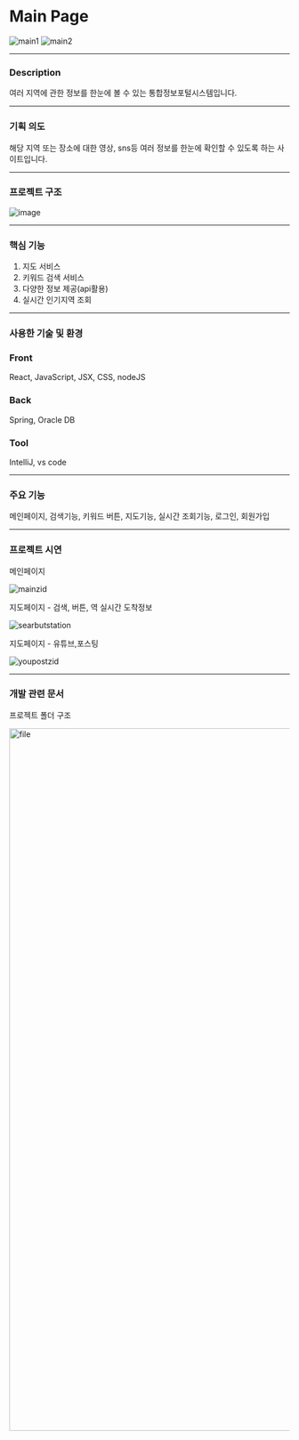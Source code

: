 # Main Page
![main1](https://github.com/kkhhae/where-where/assets/145322792/110d42fd-1761-4433-ae0a-ea24b8b5a588)
![main2](https://github.com/kkhhae/where-where/assets/145322792/5ce58fda-ed29-46d4-a817-ee046070dc1c)

---
### Description
<span style="border 1px solid #EAEAEA">여러 지역에 관한 정보를 한눈에 볼 수 있는 통합정보포털시스템입니다. </span>

---
### 기획 의도
<span style="border 1px solid #EAEAEA">해당 지역 또는 장소에 대한 영상, sns등 여러 정보를 한눈에 확인할 수 있도록 하는 사이트입니다.</span>

---
### 프로젝트 구조

![image](https://github.com/kkhhae/where-where/assets/145322792/2746ec78-1898-4af7-8b16-fe52b416e68f)


---
### 핵심 기능
1. 지도 서비스
2. 키워드 검색 서비스
3. 다양한 정보 제공(api활용)
4. 실시간 인기지역 조회

---
### 사용한 기술 및 환경

### Front
React, JavaScript, JSX, CSS, nodeJS

### Back
Spring, Oracle DB

### Tool
IntelliJ, vs code

---
### 주요 기능

메인페이지, 검색기능, 키워드 버튼, 지도기능, 실시간 조회기능, 로그인, 회원가입

---
### 프로젝트 시연

메인페이지

![mainzid](https://github.com/kkhhae/where-where/assets/145322792/085b380b-e3be-4476-83f9-ef8f92f5f450)

지도페이지 - 검색, 버튼, 역 실시간 도착정보

![searbutstation](https://github.com/kkhhae/where-where/assets/145322792/c3ee1aea-cdd5-4db2-8800-8fc503de308b)

지도페이지 - 유튜브,포스팅

![youpostzid](https://github.com/kkhhae/where-where/assets/145322792/aa93afea-d687-4808-b0d3-3f0f0c21771e)


---
### 개발 관련 문서
프로젝트 폴더 구조

<img width="1263" alt="file" src="https://github.com/kkhhae/where-where/assets/145322792/a4ff36f7-fd14-423f-a821-941049bd3414">


